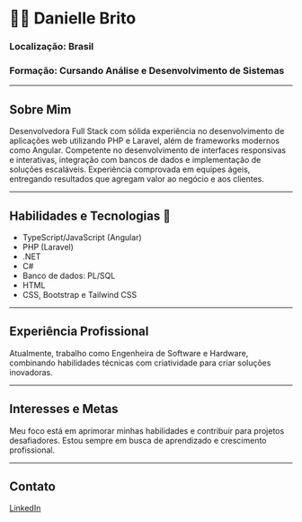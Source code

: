 # 👩‍💻 Danielle Brito
### Localização: Brasil
### Formação: Cursando Análise e Desenvolvimento de Sistemas

---

## Sobre Mim
Desenvolvedora Full Stack com sólida experiência no desenvolvimento de aplicações web utilizando PHP e Laravel, além de frameworks modernos como Angular. Competente no desenvolvimento de interfaces responsivas e interativas, integração com bancos de dados e implementação de soluções escaláveis. Experiência comprovada em equipes ágeis, entregando resultados que agregam valor ao negócio e aos clientes.

---

## Habilidades e Tecnologias 🚀
- TypeScript/JavaScript (Angular)
- PHP (Laravel)
- .NET
- C#
- Banco de dados: PL/SQL
- HTML
- CSS, Bootstrap e Tailwind CSS

---

## Experiência Profissional
Atualmente, trabalho como Engenheira de Software e Hardware, combinando habilidades técnicas com criatividade para criar soluções inovadoras.

---

## Interesses e Metas
Meu foco está em aprimorar minhas habilidades e contribuir para projetos desafiadores. Estou sempre em busca de aprendizado e crescimento profissional.

---

## Contato
 [LinkedIn](https://www.linkedin.com/in/danielle-brito-81b4381b8/)
